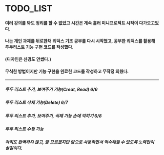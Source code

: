 # TODO_LIST

#### 여러 강의를 봐도 정리를 할 수 없었고 시간은 계속 흘러 미니프로젝트 시작이 다가오고있다. 
#### 나는 개인 과제를 뒤로한채 리덕스 기초 공부를 다시 시작했고, 공부한 리덕스를 활용해 투두리스트 기능 구현 코드를 작성했다. 
#### (디자인은 신경도 안썼다.)
#### 무식한 방법이지만 기능 구현을 완료한 코드를 작성하고 무작정 외웠다. 
---

##### 투두 리스트 추가, 보여주기 기능(Creat, Read) 6/6

##### 투두 리스트 삭제 기능(Delete) 6/7

##### 투두 리스트 추가, 보여주기, 삭제 기능 손에 익히기 6/8

##### 투두 리스트 수정 기능 


##### 아직도 완벽하지 않고, 잘 모르겠지만 앞으로 사용하면서 익숙해질 수 있도록 노력만이 살길이다.
